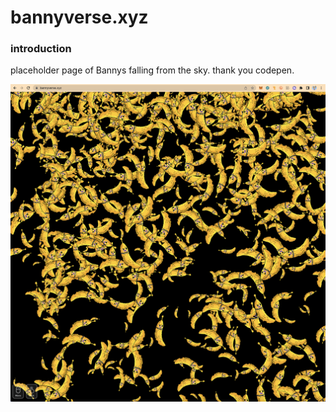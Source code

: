 # bannyverse.xyz

### introduction

placeholder page of Bannys falling from the sky. thank you codepen.

<p align="center">
  <img width="600" src="./images/bannyverse_xyz.png">
</p>
